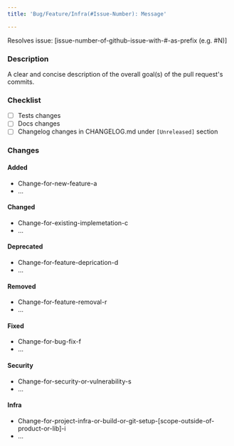 ```yaml
---
title: 'Bug/Feature/Infra(#Issue-Number): Message'

---
```


Resolves issue: [issue-number-of-github-issue-with-#-as-prefix (e.g. #N)]

### Description
A clear and concise description of the overall goal(s) of the pull request's commits.

### Checklist
- [ ] Tests changes
- [ ] Docs changes
- [ ] Changelog changes in CHANGELOG.md under `[Unreleased]` section

### Changes

#### Added
- Change-for-new-feature-a
- ...

#### Changed
- Change-for-existing-implemetation-c
- ...

#### Deprecated
- Change-for-feature-deprication-d
- ...

#### Removed
- Change-for-feature-removal-r
- ...

#### Fixed
- Change-for-bug-fix-f
- ...

#### Security
- Change-for-security-or-vulnerability-s
- ...

#### Infra
- Change-for-project-infra-or-build-or-git-setup-[scope-outside-of-product-or-lib]-i
- ...
